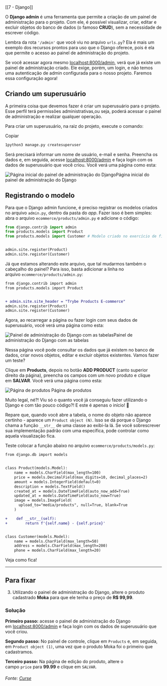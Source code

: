 
[[7 - Django]]

O **Django admin** é uma ferramenta que permite a criação de um painel de administração para o projeto. Com ele, é possível visualizar, criar, editar e excluir objetos do banco de dados (o famoso **CRUD**), sem a necessidade de escrever código.

Lembra da rota `'/admin'` que você viu no arquivo `urls.py`? Ela é mais um exemplo dos recursos prontos para uso que o Django oferece, pois é ela que permite o acesso ao painel de administração do projeto.

Se você acessar agora mesmo [localhost:8000/admin](http://localhost:8000/admin), verá que já existe um painel de administração criado. Ele exige, porém, um login, e não temos uma autenticação de admin configurada para o nosso projeto. Faremos essa configuração agora!

## Criando um superusuário

A primeira coisa que devemos fazer é criar um superusuário para o projeto. Esse perfil terá permissões administrativas,ou seja, poderá acessar o painel de administração e realizar qualquer operação.

Para criar um superusuário, na raiz do projeto, execute o comando:

Copiar

```bash
1python3 manage.py createsuperuser
```

Será precisará informar um nome de usuário, e-mail e senha. Preencha os dados e, em seguida, acesse [localhost:8000/admin](http://localhost:8000/admin) e faça login com os dados de superusuário que você criou. Você verá uma página como esta:

![Página inicial do painel de administração do Django](https://content-assets.betrybe.com/prod/e4cf1ac4-33ad-4ddb-a0ad-96fc462c61d4-P%C3%A1gina%20inicial%20do%20painel%20de%20administra%C3%A7%C3%A3o%20do%20Django.png)Página inicial do painel de administração do Django

## Registrando o modelo

Para que o Django admin funcione, é preciso registrar os modelos criados no arquivo `admin.py`, dentro da pasta do _app_. Fazer isso é bem simples: abra o arquivo `ecommerce/products/admin.py` e adicione o código:

```python
from django.contrib import admin
from products.models import Product
from products.models import Customer # Modelo criado no exercício de fixação


admin.site.register(Product)
admin.site.register(Customer)

```

Já que estamos alterando este arquivo, que tal mudarmos também o cabeçalho do painel? Para isso, basta adicionar a linha no arquivo `ecommerce/products/admin.py`:

```diff
from django.contrib import admin
from products.models import Product


+ admin.site.site_header = "Trybe Products E-commerce"
admin.site.register(Product)
admin.site.register(Customer)
```

Agora, ao recarregar a página ou fazer login com seus dados de superusuário, você verá uma página como esta:

![Painel de administração do Django com as tabelas](https://content-assets.betrybe.com/prod/e4cf1ac4-33ad-4ddb-a0ad-96fc462c61d4-Painel%20de%20administra%C3%A7%C3%A3o%20do%20Django%20com%20as%20tabelas.png)Painel de administração do Django com as tabelas

Nessa página você pode consultar os dados que já existem no banco de dados, criar novos objetos, editar e excluir objetos existentes. Vamos fazer um teste?

Clique em **Products**, depois no botão **ADD PRODUCT** (canto superior direito da página), preencha os campos com um novo produto e clique em **SALVAR**. Você verá uma página como esta:

![Página de produtos](https://content-assets.betrybe.com/prod/e4cf1ac4-33ad-4ddb-a0ad-96fc462c61d4-P%C3%A1gina%20de%20produtos.png)
Página de produtos

Muito legal, né?! Viu só o quanto você já conseguiu fazer utilizando o Django e com tão pouco código?! E este é apenas o início! 🚀

Repare que, quando você abre a tabela, o nome do objeto não aparece certinho - aparece um `Product object (N)`. Isso se dá porque o Django chama a função `__str__` de uma classe ao exibi-la lá. Se você sobrescrever sua implementação padrão com uma específica, pode controlar como aquela visualização fica.

Teste colocar a função abaixo no arquivo `ecommerce/products/models.py`:

```diff
from django.db import models


class Product(models.Model):
    name = models.CharField(max_length=100)
    price = models.DecimalField(max_digits=10, decimal_places=2)
    amount = models.IntegerField(default=0)
    description = models.TextField()
    created_at = models.DateTimeField(auto_now_add=True)
    updated_at = models.DateTimeField(auto_now=True)
    image = models.ImageField(
      upload_to="media/products", null=True, blank=True
    )

+    def __str__(self):
+        return f'{self.name} - {self.price}'


class Customer(models.Model):
    name = models.CharField(max_length=50)
    address = models.CharField(max_length=200)
    phone = models.CharField(max_length=20)

```

Veja como fica!

---

## Para fixar

3. Utilizando o painel de administração do Django, altere o produto cadastrado **Moka** para que ele tenha o preço de **R$ 99,99**.

### Solução

**Primeiro passo:** acesse o painel de administração do Django em [localhost:8000/admin](http://localhost:8000/admin) e faça login com os dados de superusuário que você criou.

**Segundo passo:** No painel de controle, clique em `Products` e, em seguida, em `Product object (1)`, uma vez que o produto Moka foi o primeiro que cadastramos.

**Terceiro passo:** Na página de edição do produto, altere o campo `price` para **99.99** e clique em `SALVAR`.


###### Fonte: [Curse](https://app.betrybe.com/learn/course/5e938f69-6e32-43b3-9685-c936530fd326/module/3d93d491-e3ed-409f-bdb6-3a5dcd11f8d2/section/d6669182-df2d-4db1-a5c3-ee927fee22d7/day/32af04d3-9bec-4278-85dd-bee03a8887fb/lesson/150266e7-e435-4253-b738-187f20c3f373)

